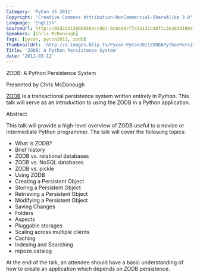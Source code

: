 ```yaml
---
Category: 'PyCon US 2011'
Copyright: 'Creative Commons Attribution-NonCommercial-ShareAlike 3.0'
Language: 'English'
SourceUrl: http://05d2db1380b6504cc981-8cbed8cf7e3a131cd8f1c3e383d10041.r93.cf2.rackcdn.com/pycon-us-2011/430_zodb-a-python-persistence-system.mp4
Speakers: [Chris McDonough]
Tags: [pycon, pycon2011, zodb]
ThumbnailUrl: 'http://a.images.blip.tv/Pycon-PyCon2011ZODBAPythonPersistenceSystem382.png'
Title: 'ZODB: A Python Persistence System'
date: '2011-03-11'
---
```

ZODB: A Python Persistence System

Presented by Chris McDonough

[ZODB](http://zodb.org/) is a transactional persistence system written
entirely in Python. This talk will serve as an introduction to using the ZODB
in a Python application.

Abstract

This talk will provide a high-level overview of ZODB useful to a novice or
intermediate Python programmer. The talk will cover the following topics:

  * What Is ZODB? 
  * Brief history 
  * ZODB vs. relational databases 
  * ZODB vs. NoSQL databases 
  * ZODB vs. pickle 
  * Using ZODB 
  * Creating a Persistent Object 
  * Storing a Persistent Object 
  * Retrieving a Persistent Object 
  * Modifying a Persistent Object 
  * Saving Changes 
  * Folders 
  * Aspects 
  * Pluggable storages 
  * Scaling across multiple clients 
  * Caching 
  * Indexing and Searching 
  * repoze.catalog 

At the end of the talk, an attendee should have a basic understanding of how
to create an application which depends on ZODB persistence.
